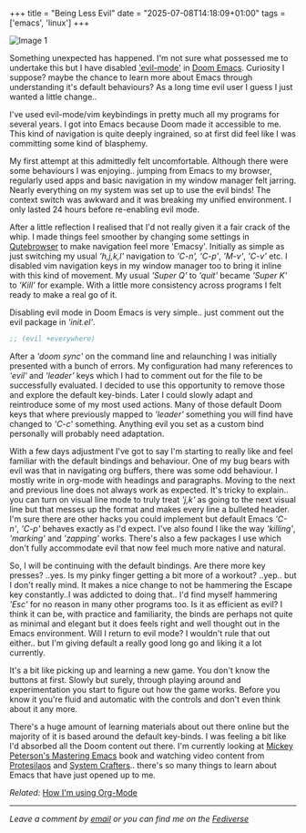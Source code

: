 +++
title = "Being Less Evil"
date = "2025-07-08T14:18:09+01:00"
tags = ['emacs', 'linux']
+++

![Image 1](/2025-07-08-being-less-evil/202507091223-emacs-grim.jpg)

Something unexpected has happened. I'm not sure what possessed me to undertake this but I have disabled ['evil-mode'](https://github.com/emacs-evil/evil) in [Doom Emacs](https://github.com/doomemacs/doomemacs). Curiosity I suppose? maybe the chance to learn more about Emacs through understanding it's default behaviours? As a long time evil user I guess I just wanted a little change..

I've used evil-mode/vim keybindings in pretty much all my programs for several years. I got into Emacs because Doom made it accessible to me. This kind of navigation is quite deeply ingrained, so at first did feel like I was committing some kind of blasphemy. 

My first attempt at this admittedly felt uncomfortable. Although there were some behaviours I was enjoying.. jumping from Emacs to my browser, regularly used apps and basic navigation in my window manager felt jarring. Nearly everything on my system was set up to use the evil binds! The context switch was awkward and it was breaking my unified environment. I only lasted 24 hours before re-enabling evil mode.

After a little reflection I realised that I'd not really given it a fair crack of the whip. I made things feel smoother by changing some settings in [Qutebrowser](https://github.com/qutebrowser/qutebrowser) to make navigation feel more 'Emacsy'. Initially as simple as just switching my usual *'h,j,k,l'* navigation to *'C-n', 'C-p'*, *'M-v'*, *'C-v'* etc. I disabled vim navigation keys in my window manager too to bring it inline with this kind of movement. My usual *'Super Q'* to *'quit'* became *'Super K'* to *'Kill'* for example. With a little more consistency across programs I felt ready to make a real go of it.

Disabling evil mode in Doom Emacs is very simple.. just comment out the evil package in *'init.el'*.

``` lisp
;; (evil +everywhere)
```

After a *'doom sync'* on the command line and relaunching I was initially presented with a bunch of errors. My configuration had many references to *'evil'* and *'leader'* keys which I had to comment out for the file to be successfully evaluated. I decided to use this opportunity to remove those and explore the default key-binds. Later I could slowly adapt and reintroduce some of my most used actions. Many of those default Doom keys that where previously mapped to *'leader'* something you will find have changed to *'C-c'* something. Anything evil you set as a custom bind personally will probably need adaptation.

With a few days adjustment I've got to say I'm starting to really like and feel familiar with the default bindings and behaviour. One of my bug bears with evil was that in navigating org buffers, there was some odd behaviour. I mostly write in org-mode with headings and paragraphs. Moving to the next and previous line does not always work as expected. It's tricky to explain.. you can turn on visual line mode to truly treat *'j,k'* as going to the next visual line but that messes up the format and makes every line a bulleted header. I'm sure there are other hacks you could implement but default Emacs *'C-n'*, *'C-p'* behaves exactly as I'd expect. I've also found I like the way *'killing'*, *'marking'* and *'zapping'* works. There's also a few packages I use which don't fully accommodate evil that now feel much more native and natural.

So, I will be continuing with the default bindings. Are there more key presses? ..yes. Is my pinky finger getting a bit more of a workout? ..yep.. but I don't really mind. It makes a nice change to not be hammering the Escape key constantly..I was addicted to doing that.. I'd find myself hammering *'Esc'* for no reason in many other programs too. Is it as efficient as evil? I think it can be, with practice and familiarity, the binds are perhaps not quite as minimal and elegant but it does feels right and well thought out in the Emacs environment. Will I return to evil mode? I wouldn't rule that out either.. but I'm giving default a really good long go and liking it a lot currently.

It's a bit like picking up and learning a new game. You don't know the buttons at first. Slowly but surely, through playing around and experimentation you start to figure out how the game works. Before you know it you're fluid and automatic with the controls and don't even think about it any more.

There's a huge amount of learning materials about out there online but the majority of it is based around the default key-binds. I was feeling a bit like I'd absorbed all the Doom content out there. I'm currently looking at [Mickey Peterson's Mastering Emacs](https://www.masteringemacs.org/) book and watching video content from [Protesilaos](https://protesilaos.com/) and [System Crafters](https://systemcrafters.net/).. there's so many things to learn about Emacs that have just opened up to me.


*Related:* [How I'm using Org-Mode](https://bledley.xyz/2025-06-25-how-i-use-org-mode-part-one/)

---

*Leave a comment by [email](mailto:bledley@posteo.com) or you can find me on the [Fediverse](https://mastodon.social/@bledley)*
